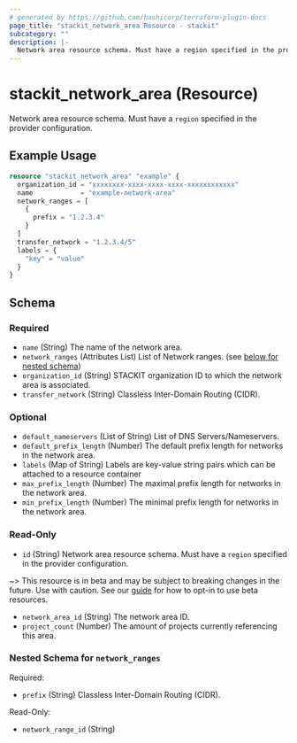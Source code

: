 ```yaml
---
# generated by https://github.com/hashicorp/terraform-plugin-docs
page_title: "stackit_network_area Resource - stackit"
subcategory: ""
description: |-
  Network area resource schema. Must have a region specified in the provider configuration.
---
```


# stackit_network_area (Resource)

Network area resource schema. Must have a `region` specified in the provider configuration.

## Example Usage

```terraform
resource "stackit_network_area" "example" {
  organization_id = "xxxxxxxx-xxxx-xxxx-xxxx-xxxxxxxxxxxx"
  name            = "example-network-area"
  network_ranges = [
    {
      prefix = "1.2.3.4"
    }
  ]
  transfer_network = "1.2.3.4/5"
  labels = {
    "key" = "value"
  }
}
```

<!-- schema generated by tfplugindocs -->
## Schema

### Required

- `name` (String) The name of the network area.
- `network_ranges` (Attributes List) List of Network ranges. (see [below for nested schema](#nestedatt--network_ranges))
- `organization_id` (String) STACKIT organization ID to which the network area is associated.
- `transfer_network` (String) Classless Inter-Domain Routing (CIDR).

### Optional

- `default_nameservers` (List of String) List of DNS Servers/Nameservers.
- `default_prefix_length` (Number) The default prefix length for networks in the network area.
- `labels` (Map of String) Labels are key-value string pairs which can be attached to a resource container
- `max_prefix_length` (Number) The maximal prefix length for networks in the network area.
- `min_prefix_length` (Number) The minimal prefix length for networks in the network area.

### Read-Only

- `id` (String) Network area resource schema. Must have a `region` specified in the provider configuration.

~> This resource is in beta and may be subject to breaking changes in the future. Use with caution. See our [guide](https://registry.terraform.io/providers/stackitcloud/stackit/latest/docs/guides/opting_into_beta_resources) for how to opt-in to use beta resources.
- `network_area_id` (String) The network area ID.
- `project_count` (Number) The amount of projects currently referencing this area.

<a id="nestedatt--network_ranges"></a>
### Nested Schema for `network_ranges`

Required:

- `prefix` (String) Classless Inter-Domain Routing (CIDR).

Read-Only:

- `network_range_id` (String)
